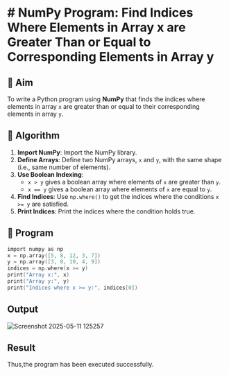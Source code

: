 # # NumPy Program: Find Indices Where Elements in Array x are Greater Than or Equal to Corresponding Elements in Array y

## 🎯 Aim
To write a Python program using **NumPy** that finds the indices where elements in array `x` are greater than or equal to their corresponding elements in array `y`.

## 🧠 Algorithm
1. **Import NumPy**: Import the NumPy library.
2. **Define Arrays**: Define two NumPy arrays, `x` and `y`, with the same shape (i.e., same number of elements).
3. **Use Boolean Indexing**: 
   - `x > y` gives a boolean array where elements of `x` are greater than `y`.
   - `x == y` gives a boolean array where elements of `x` are equal to `y`.
4. **Find Indices**: Use `np.where()` to get the indices where the conditions `x >= y` are satisfied.
5. **Print Indices**: Print the indices where the condition holds true.

## 🧾 Program
~~~c
import numpy as np
x = np.array([5, 8, 12, 3, 7])
y = np.array([3, 8, 10, 4, 9])
indices = np.where(x >= y)
print("Array x:", x)
print("Array y:", y)
print("Indices where x >= y:", indices[0])
~~~

## Output
![Screenshot 2025-05-11 125257](https://github.com/user-attachments/assets/c1883fbb-bebf-46c7-b506-1a278c8ceb63)


## Result
Thus,the program has been executed successfully.
